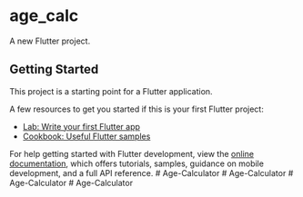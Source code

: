 # age_calc

A new Flutter project.

## Getting Started

This project is a starting point for a Flutter application.

A few resources to get you started if this is your first Flutter project:

- [Lab: Write your first Flutter app](https://docs.flutter.dev/get-started/codelab)
- [Cookbook: Useful Flutter samples](https://docs.flutter.dev/cookbook)

For help getting started with Flutter development, view the
[online documentation](https://docs.flutter.dev/), which offers tutorials,
samples, guidance on mobile development, and a full API reference.
#   A g e - C a l c u l a t o r  
 #   A g e - C a l c u l a t o r  
 #   A g e - C a l c u l a t o r  
 #   A g e - C a l c u l a t o r  
 